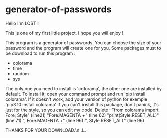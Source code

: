 # generator-of-passwords
Hello  I'm LOST ! 

This is one of my first little project. I hope you will enjoy !

This program is a generator of passwords. You can choose the size of your password and the program will create one for you.
Some packages must to be download to run this program :
- colorama
- time
- random
- sys

The only one you need to install is 'colorama', the other one are installed by default.
To install it, open your command prompt and run 'pip install colorama'. If it doesn't work, add your version of python for exemple 'pip3.10 install colorama'
If you can't install this package, don't panick, it's just for the style, so you can edit my code.
Delete :
"from colorama import Fore, Style" (line21)
"Fore.MAGENTA +" (line 62)
"print(Style.RESET_ALL)" (line 71)
", Fore.MAGENTA +" (line 96)
", Style.RESET_ALL" (line 96)


THANKS FOR YOUR DOWNLOAD.\n
.L.
